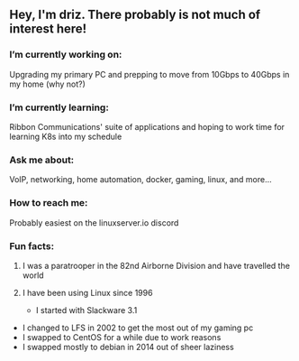 ## Hey, I'm driz. There probably is not much of interest here!

### I’m currently working on:  
Upgrading my primary PC and prepping to move from 10Gbps to 40Gbps in my home (why not?)
### I’m currently learning:  
Ribbon Communications' suite of applications and hoping to work time for learning K8s into my schedule
### Ask me about:  
VoIP, networking, home automation, docker, gaming, linux, and more...
### How to reach me:   
Probably easiest on the linuxserver.io discord
### Fun facts:  
1. I was a paratrooper in the 82nd Airborne Division and have travelled the world  
2. I have been using Linux since 1996

    * I started with Slackware 3.1  
  * I changed to LFS in 2002 to get the most out of my gaming pc  
  * I swapped to CentOS for a while due to work reasons  
  * I swapped mostly to debian in 2014 out of sheer laziness
